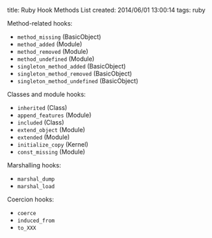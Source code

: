title: Ruby Hook Methods List
created: 2014/06/01 13:00:14
tags: ruby

Method-related hooks:

- `method_missing` (BasicObject)
- `method_added` (Module)
- `method_removed` (Module)
- `method_undefined` (Module)
- `singleton_method_added` (BasicObject)
- `singleton_method_removed` (BasicObject)
- `singleton_method_undefined` (BasicObject)

Classes and module hooks:

- `inherited` (Class)
- `append_features` (Module)
- `included` (Class)
- `extend_object` (Module)
- `extended` (Module)
- `initialize_copy` (Kernel)
- `const_missing` (Module)

Marshalling hooks:

- `marshal_dump`
- `marshal_load`

Coercion hooks:

- `coerce`
- `induced_from`
- `to_XXX`
